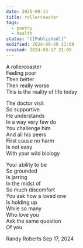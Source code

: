 ```yaml
---
date: 2025-09-14
title: rollercoaster
tags:
  - poetry
  - health
status: "[[Published]]"
modified: 2024-09-30 21:09
created: 2024-09-17 21:09
---
```

A rollercoaster   
Feeling poor  
Then better  
Then really worse  
This is the reality of life today  
  
The doctor visit   
So supportive  
He understands  
In a way very few do  
You challenge him  
And all his peers  
First cause no harm  
Is not easy  
With your wild biology  
  
Your ability to be  
So grounded  
Is jarring  
In the midst of  
So much discomfort   
You ask how a loved one  
Is holding up  
While so many   
Who love you   
Ask the same question   
Of you  
  
Randy Roberts Sep 17, 2024  
  
